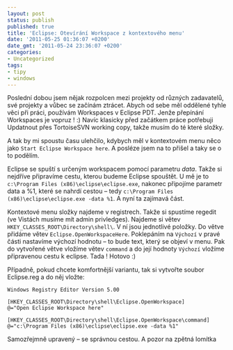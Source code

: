 ```yaml
---
layout: post
status: publish
published: true
title: 'Eclipse: Otevírání Workspace z kontextového menu'
date: '2011-05-25 01:36:07 +0200'
date_gmt: '2011-05-24 23:36:07 +0200'
categories:
- Uncategorized
tags:
- tipy
- windows
---
```



Poslední dobou jsem nějak rozpolcen mezi projekty od různých  zadavatelů, své projekty a vůbec se začínám ztrácet. Abych od sebe měl  oddělené tyhle věci při práci, používám Workspaces v Eclipse PDT. Jenže  přepínání Workspaces je vopruz ! :) Navíc klasicky před začátkem práce potřebuji Updatnout přes TortoiseSVN working copy, takže musím do té které složky.




A tak by mi spoustu času ulehčilo, kdybych měl v kontextovém menu  něco jako `Start Eclipse Workspace here`. A posléze jsem na to přišel a  taky se o to podělím.




Eclipse se spuští s určeným workspacem pomocí parametru <em>data</em>.  Takže si nejdříve připravíme cestu, kterou budeme Eclipse spouštět. U  mě je to `c:\Program Files (x86)\eclipse\eclipse.exe`, nakonec připojíme  parametr data a %1, které se nahrdí cestou – tedy `c:\Program Files  (x86)\eclipse\eclipse.exe -data %1`. A nyní ta zajímavá část.




Kontextové menu složky najdeme v registrech. Takže si spustíme  regedit (ve Vistách musíme mít admin privledges). Najdeme si větev  `HKEY_CLASSES_ROOT\Directory\shell\`. V ní jsou jednotlivé položky. Do  větve přidáme větev `Eclipse.OpenWorkspaceHere`. Poklepáním na `Výchozí`  v pravé části nastavíme výchozí hodnotu – to bude text, který se objeví  v menu. Pak do vytvořené větve vložíme větev `command` a do její  hodnoty `Výchozí` vložíme připravenou cestu k eclipse. Tada ! Hotovo :)




Případně, pokud chcete komfortnější variantu, tak si vytvořte soubor Eclipse.reg a do něj vložte:



```
Windows Registry Editor Version 5.00

[HKEY_CLASSES_ROOT\Directory\shell\Eclipse.OpenWorkspace]
@="Open Eclipse Workspace here"

[HKEY_CLASSES_ROOT\Directory\shell\Eclipse.OpenWorkspace\command]
@="c:\Program Files (x86)\eclipse\eclipse.exe -data %1"
```



Samozřejmně upravený – se správnou cestou. A pozor na zpětná lomítka


